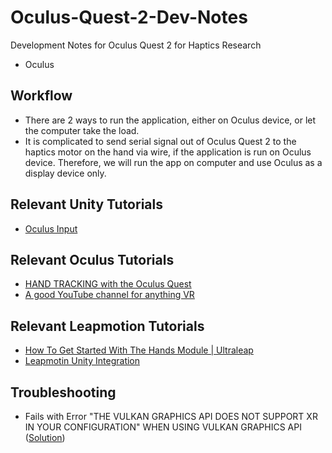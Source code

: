 # Oculus-Quest-2-Dev-Notes
Development Notes for Oculus Quest 2 for Haptics Research

- Oculus 

## Workflow

- There are 2 ways to run the application, either on Oculus device, or let the computer take the load.
- It is complicated to send serial signal out of Oculus Quest 2 to the haptics motor on the hand via wire, if the application is run on Oculus device. Therefore, we will run the app on computer and use Oculus as a display device only.

## Relevant Unity Tutorials

- [Oculus Input](https://docs.unity3d.com/560/Documentation/Manual/OculusControllers.html)

## Relevant Oculus Tutorials

- [HAND TRACKING with the Oculus Quest](https://www.youtube.com/watch?v=vSia7t_WlbQ&ab_channel=Valem)
- [A good YouTube channel for anything VR](https://www.youtube.com/c/ValemVR/videos)

## Relevant Leapmotion Tutorials
- [How To Get Started With The Hands Module | Ultraleap](https://www.youtube.com/watch?v=JTnSuwcfcWc&ab_channel=Ultraleap)
- [Leapmotin Unity Integration](https://developer.leapmotion.com/unity/)

## Troubleshooting

- Fails with Error "THE VULKAN GRAPHICS API DOES NOT SUPPORT XR IN YOUR CONFIGURATION" WHEN USING VULKAN GRAPHICS API ([Solution](https://issuetracker.unity3d.com/issues/build-fails-with-error-the-vulkan-graphics-api-does-not-support-xr-in-your-configuration-when-using-vulkan-graphics-api))

